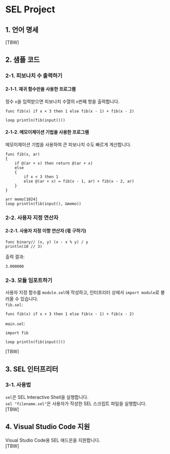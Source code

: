 # SEL Project

## 1. 언어 명세
[TBW]

## 2. 샘플 코드
### 2-1. 피보나치 수 출력하기
#### 2-1-1. 재귀 함수만을 사용한 프로그램
정수 `n`을 입력받으면 피보나치 수열의 `n`번째 항을 출력합니다.
```
func fib(x) if x < 3 then 1 else fib(x - 1) + fib(x - 2)

loop println(fib(input()))
```
#### 2-1-2. 메모이제이션 기법을 사용한 프로그램
메모이제이션 기법을 사용하여 큰 피보나치 수도 빠르게 계산합니다.
```
func fib(x, ar)
{
    if @(ar + x) then return @(ar + x)
    else
    {
        if x < 3 then 1 
        else @(ar + x) = fib(x - 1, ar) + fib(x - 2, ar)
    }
}

arr memo[1024]
loop println(fib(input(), &memo))
```
### 2-2. 사용자 지정 연산자
#### 2-2-1. 사용자 지정 이항 연산자 (몫 구하기)
```
func binary// (x, y) (x - x % y) / y
println(10 // 3)
```
출력 결과:
```
3.000000
```
### 2-3. 모듈 임포트하기
사용자 지정 함수를 `module.sel`에 작성하고, 인터프리터 상에서 `import module`로 불러올 수 있습니다.  
`fib.sel`:
```
func fib(x) if x < 3 then 1 else fib(x - 1) + fib(x - 2)
```
`main.sel`:
```
import fib

loop println(fib(input()))
```

[TBW]

## 3. SEL 인터프리터
### 3-1. 사용법
`sel`은 SEL Interactive Shell을 실행합니다.  
`sel "filename.sel"`은 사용자가 작성한 SEL 스크립트 파일을 실행합니다.  
[TBW]

## 4. Visual Studio Code 지원
Visual Studio Code용 SEL 애드온을 지원합니다.  
[TBW]
